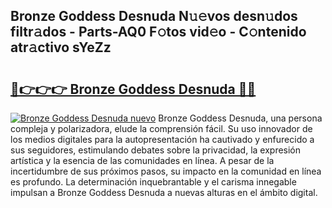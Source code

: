 ## Bronze Goddess Desnuda N𝚞𝚎vos desn𝚞dos filtr𝚊dos - Parts-AQ0 F𝚘tos vid𝚎o - C𝚘ntenido atr𝚊ctivo sYeZz

# <h2><a href="http://mb665ty.tromn.icu/?c=Bronze+Goddess+Desnuda">🔗👉👉👉 Bronze Goddess Desnuda 🔗🔗</a></h2>

[![Bronze Goddess Desnuda nuevo](https://i.imgur.com/pEAQMta.gif)](http://mb665ty.tromn.icu/?c=Bronze+Goddess+Desnuda)
Bronze Goddess Desnuda, una persona compleja y polarizadora, elude la comprensión fácil. Su uso innovador de los medios digitales para la autopresentación ha cautivado y enfurecido a sus seguidores, estimulando debates sobre la privacidad, la expresión artística y la esencia de las comunidades en línea. A pesar de la incertidumbre de sus próximos pasos, su impacto en la comunidad en línea es profundo. La determinación inquebrantable y el carisma innegable impulsan a Bronze Goddess Desnuda a nuevas alturas en el ámbito digital.
